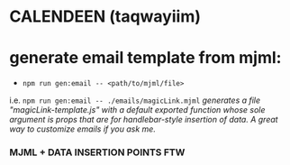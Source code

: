 # CALENDEEN (taqwayiim)

# generate email template from mjml:
- `npm run gen:email -- <path/to/mjml/file>`

i.e.
`npm run gen:email -- ./emails/magicLink.mjml`
*generates a file "magicLink-template.js" with a default exported function whose sole argument is props that are for handlebar-style insertion of data. A great way to customize emails if you ask me.*

### MJML + DATA INSERTION POINTS FTW